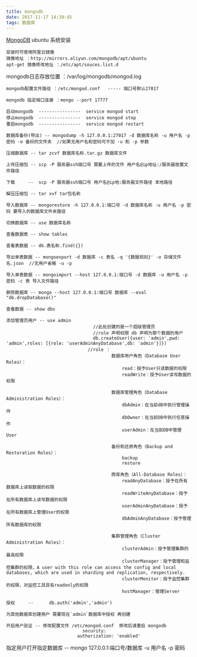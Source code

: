 ```yaml
---
title: mongodb
date: 2017-11-17 14:39:45
tags: 数据库
---
```


[MongoDB](https://docs.mongodb.com/manual/tutorial/install-mongodb-on-ubuntu/) ubuntu 系统安装

	安装时可使用阿里云镜像 
	镜像地址 ：http://mirrors.aliyun.com/mongodb/apt/ubuntu
	apt-get 镜像修改地址 ：/etc/apt/souces.list.d

<!--more-->

  mongodb日志存放位置 ：/var/log/mongodb/mongod.log

	mongodb配置文件路径 ：/etc/mongod.conf   ----- 端口号默认27017

	mongodb 指定端口连接 ：mongo --port 17777

	启动mongodb  ----------------  service mongod start
	停止mongodb  ----------------  service mongod stop
	重启mongodb  ----------------  service mongod restart

	数据库备份(导出) -- mongodump -h 127.0.0.1:27017 -d 数据库名称 -u 用户名 -p 密码 -o 备份的文件夹  //如果无用户名和密码可不加 -u 和 -p 参数

	压缩数据库 -- tar zcvf 数据库名称.tar.gz 数据库文件

	上传压缩包 -- scp -P 服务器ssh端口号 需要上传的文件 用户名@ip地址:/服务器放置文件路径

	下载     --  scp -P 服务器ssh端口号 用户名@ip地:服务器文件路径 本地路径

	解压压缩包 -- tar xvf tar包名称

	导入数据库 -- mongorestore -h 127.0.0.1:端口号 -d 数据库名称 -u 用户名 -p 密码 要导入的数据库文件夹路径

	切换数据库 -- use 数据库名称

	查看数据表 -- show tables

	查看表数据 -- db.表名称.find({})

	导出单表数据 -- mongoexport -d 数据库 -c 表名 -q '{数据规则}' -o 存储文件名.json  //无用户省略 -u -p

	导入单表数据 -- mongoimport --host 127.0.0.1:端口号 -d 数据库 -u 用户名 -p 密码 -c 表 导入文件路径

	删除数据库 -- mongo --host 127.0.0.1:端口号 数据库 --eval "db.dropDatabase()"

	查看数据 -- show dbs

	添加管理员用户 -- use admin
									 //此处创建的是一个超级管理员
									 //role 声明权限 db 声明为那个数据的用户 
									 db.createUser({user: 'admin',pwd: 'admin',roles: [{role: 'userAdminAnyDatabase',db: 'admin'}]})  
								   //role ：
											数据库用户角色（Database User Roles）：
												read：授予User只读数据的权限
												readWrite：授予User读写数据的权限

											数据库管理角色（Database Administration Roles）：
												dbAdmin：在当前dB中执行管理操作
												dbOwner：在当前DB中执行任意操作
												userAdmin：在当前DB中管理User

											备份和还原角色（Backup and Restoration Roles）：
												backup
												restore

											跨库角色（All-Database Roles）：
												readAnyDatabase：授予在所有数据库上读取数据的权限
												readWriteAnyDatabase：授予在所有数据库上读写数据的权限
												userAdminAnyDatabase：授予在所有数据库上管理User的权限
												dbAdminAnyDatabase：授予管理所有数据库的权限

											集群管理角色（Cluster Administration Roles）：
												clusterAdmin：授予管理集群的最高权限
												clusterManager：授予管理和监控集群的权限，A user with this role can access the config and local databases, which are used in sharding and replication, respectively.
												clusterMonitor：授予监控集群的权限，对监控工具具有readonly的权限
												hostManager：管理Server

	授权     --      db.auth('admin','admin')

	为其他数据库创建用户 需要现在`admin`数据库中授权 再创建

	开启用户验证 -- 修改配置文件 /etc/mongod.conf  修改后请重启 mongodb
								 security:
  							   authorization: 'enabled'
  
  指定用户打开指定数据库 -- mongo 127.0.0.1:端口号/数据库 -u 用户名 -p 密码